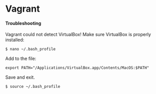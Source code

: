 Vagrant
=======


#### Troubleshooting

Vagrant could not detect VirtualBox! Make sure VirtualBox is properly installed:

	$ nano ~/.bash_profile

Add to the file:

	export PATH="/Applications/VirtualBox.app/Contents/MacOS:$PATH"

Save and exit.

	$ source ~/.bash_profile
